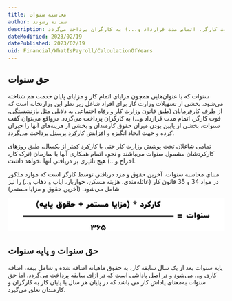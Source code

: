 ```yaml
---
title: محاسبه سنوات
author: سمانه رشوند  
description: سنوات که با عنوان‌هایی همچون مزایای اتمام کار و مزایای پایان خدمت هم شناخته می‌شود، بخشی از تسهیلات وزارت کار برای افراد شاغل زیر نظر این وزارتخانه است که از طرف کارفرمایان (طبق قانون وزارت کار و رفاه اجتماعی به دلایلی مثل بازنشستگی، فوت کارگر، اتمام مدت قرارداد و...) به کارگران پرداخت می‌گردد.
dateModified: 2023/02/19
datePublished: 2023/02/19
uid: Financial/WhatIsPayroll/CalculationOfYears
---
```


## حق سنوات
سنوات که با عنوان‌هایی همچون مزایای اتمام کار و مزایای پایان خدمت هم شناخته می‌شود، بخشی از تسهیلات وزارت کار برای افراد شاغل زیر نظر این وزارتخانه است که از طرف کارفرمایان (طبق قانون وزارت کار و رفاه اجتماعی به دلایلی مثل بازنشستگی، فوت کارگر، اتمام مدت قرارداد و...) به کارگران پرداخت می‌گردد. درواقع می‌توان گفت سنوات، بخشی از پایین بودن میزان حقوق کارمندان و بخشی از هزینه‌های آنها را جبران کرده و جهت ایجاد انگیزه و افزایش کارکرد پرسنل پرداخت می‌گردد.

تمامی شاغلان تحت پوشش وزارت کار حتی با کارکرد کمتر از یکسال، طبق روزهای کارکردشان مشمول سنوات می‌باشند و نحوه اتمام همکاری آنها با سازمان (ترک کار، اخراج و...) هیچ تاثیری بر دریافتی آنها نخواهد داشت.

مبنای محاسبه سنوات، آخرین حقوق و مزد دریافتی توسط کارگر است که موارد مذکور در مواد 34 و 35 قانون کار (عائله‌مندی، هزینه مسکن، خواربار، ایاب و ذهاب و..) را نیز شامل می‌شود. (آخرین حقوق و مزایا مستمر)

![سنوات](./Images/CalculationOfYears.webp)

 ## حق سنوات و پایه سنوات

 پایه سنوات بعد از یک سال سابقه کار، به حقوق ماهیانه اضافه شده و شامل بیمه، اضافه کاری و… می‌شود و در اصل پاداشی است که در ازای سابقه پرداخت می‌گردد. اما حق سنوات به‌معنای پاداش کار می باشد که در پایان هر سال یا پایان کار به کارگران و کارمندان تعلق می‌گیرد.